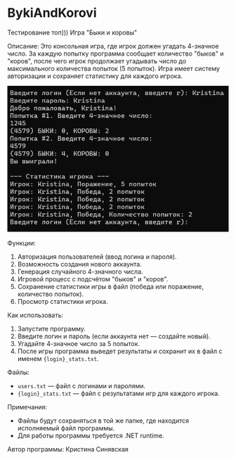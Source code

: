 # BykiAndKorovi
Тестирование топ)))
Игра "Быки и коровы"

Описание:
Это консольная игра, где игрок должен угадать 4-значное число. За каждую попытку программа сообщает количество "быков" и "коров", после чего игрок продолжает угадывать число до максимального количества попыток (5 попыток). Игра имеет систему авторизации и сохраняет статистику для каждого игрока.

![Screnshot](https://github.com/iskkk1/BykiAndKorovi/blob/main/Снимок%20экрана%202024-11-12%20192735.png)

Функции:
1. Авторизация пользователей (ввод логина и пароля).
2. Возможность создания нового аккаунта.
3. Генерация случайного 4-значного числа.
4. Игровой процесс с подсчётом "быков" и "коров".
5. Сохранение статистики игры в файл (победа или поражение, количество попыток).
6. Просмотр статистики игрока.

Как использовать:
1. Запустите программу.
2. Введите логин и пароль (если аккаунта нет — создайте новый).
3. Угадайте 4-значное число за 5 попыток.
4. После игры программа выведет результаты и сохранит их в файл с именем `{login}_stats.txt`.

Файлы:
- `users.txt` — файл с логинами и паролями.
- `{login}_stats.txt` — файл с результатами игр для каждого игрока.

Примечания:
- Файлы будут сохраняться в той же папке, где находится исполняемый файл программы.
- Для работы программы требуется .NET runtime.

Автор программы: Кристина Синявская
